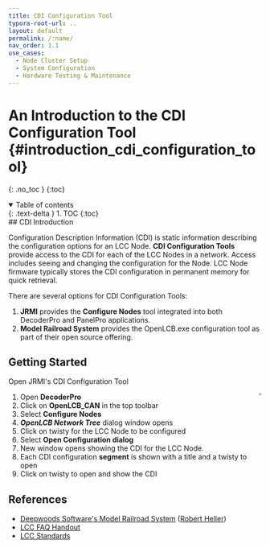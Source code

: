 ```yaml
---
title: CDI Configuration Tool
typora-root-url: ..
layout: default
permalink: /:name/
nav_order: 1.1
use_cases:
  - Node Cluster Setup
  - System Configuration
  - Hardware Testing & Maintenance
---
```

# An Introduction to the CDI Configuration Tool {#introduction_cdi_configuration_tool}
{: .no_toc }
{:toc}
<details open markdown="block">
  <summary>
    Table of contents
  </summary>
  {: .text-delta }
1. TOC
{:toc}
</details>
## CDI Introduction

Configuration Description Information (CDI) is static information describing the configuration options for an LCC Node.  **CDI Configuration Tools** provide access to the CDI for each of the LCC Nodes in a network.  Access includes seeing and changing the configuration for the Node.  LCC Node firmware typically stores the CDI configuration in permanent memory for quick retrieval. 

There are several options for CDI Configuration Tools:

1. **JRMI** provides the **Configure Nodes** tool integrated into both DecoderPro and PanelPro applications.
2. **Model Railroad System** provides the OpenLCB.exe configuration tool as part of their open source offering.

## Getting Started

Open JRMI's CDI Configuration Tool

1. <img src="{{ site.baseurl }}/assets/images/howto/CDI_VIewer_Open.gif/" style="zoom: 30%; float: right;" />Open **DecoderPro**
2. Click on **OpenLCB_CAN** in the top toolbar
3. Select **Configure Nodes**
4. ***OpenLCB Network Tree*** dialog window opens
5. Click on twisty for the LCC Node to be configured
6. Select **Open Configuration dialog**
7. New window opens showing the CDI for the LCC Node.  
8. Each CDI configuration **segment** is shown with a title and a twisty to open
9. Click on twisty to open and show the CDI 

## References

- [Deepwoods Software's Model Railroad System](https://www.deepsoft.com/home/products/modelrailroadsystem/) ([Robert Heller](https://www.deepsoft.com/~heller/))
- [LCC FAQ Handout](https://www.nmra.org/sites/default/files/standards/lcc_faq_handout.pdf)
- [LCC Standards](https://www.nmra.org/lcc)



